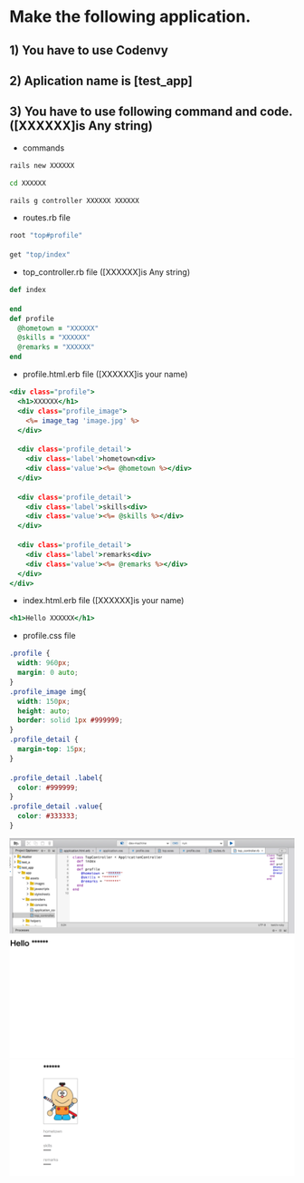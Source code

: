 # Make the following application.
## **1) You have to use Codenvy**
## **2) Aplication name is [test_app]**
## **3) You have to use following command and code.([XXXXXX]is Any string)**
* commands
```Bash
rails new XXXXXX
```
```Bash
cd XXXXXX
```
```Bash
rails g controller XXXXXX XXXXXX
```

* routes.rb file
```ruby:routes.rb
root "top#profile"

get "top/index"
```

* top_controller.rb file ([XXXXXX]is Any string)
```ruby:top_controller.rb
def index

end
def profile
  @hometown = "XXXXXX"
  @skills = "XXXXXX"
  @remarks = "XXXXXX"
end
```

* profile.html.erb file ([XXXXXX]is your name)
```ruby:profile.html.erb
<div class="profile">
  <h1>XXXXXX</h1>
  <div class="profile_image">
    <%= image_tag 'image.jpg' %>
  </div>

  <div class='profile_detail'>
    <div class='label'>hometown<div>
    <div class='value'><%= @hometown %></div>
  </div>

  <div class='profile_detail'>
    <div class='label'>skills<div>
    <div class='value'><%= @skills %></div>
  </div>

  <div class='profile_detail'>
    <div class='label'>remarks<div>
    <div class='value'><%= @remarks %></div>
  </div>
</div>
```

* index.html.erb file ([XXXXXX]is your name)
```ruby:index.html.erb
<h1>Hello XXXXXX</h1>
```

* profile.css file
```ruby:profile.css
.profile {
  width: 960px;
  margin: 0 auto;
}
.profile_image img{
  width: 150px;
  height: auto;
  border: solid 1px #999999;
}
.profile_detail {
  margin-top: 15px;
}

.profile_detail .label{
  color: #999999;
}
.profile_detail .value{
  color: #333333;
}
```

![image1](image1.png)
![image2](image2.png)
![image3](image3.png)
